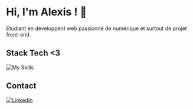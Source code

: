 # Hi, I'm Alexis ! 👋

Etudiant en développent web passionné de numérique et surtout de projet front-end.

## Stack Tech <3
![My Skills](https://skillicons.dev/icons?i=html,css,js,nodejs,react,git,vscode,figma)

## Contact 
[![LinkedIn](https://skillicons.dev/icons?i=linkedin)](https://www.linkedin.com/in/alexis-gontier/)


<!--

- 🔭 I’m currently working on ...
- 🌱 I’m currently learning ...
- 👯 I’m looking to collaborate on ...
- 🤔 I’m looking for help with ...
- 💬 Ask me about ...
- 📫 How to reach me: ...
- 😄 Pronouns: ...
- ⚡ Fun fact: ...
-->
